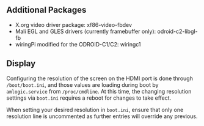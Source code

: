 ## Additional Packages

* X.org video driver package: xf86-video-fbdev
* Mali EGL and GLES drivers (currently framebuffer only): odroid-c2-libgl-fb
* wiringPi modified for the ODROID-C1/C2: wiringc1

## Display

Configuring the resolution of the screen on the HDMI port is done through ``/boot/boot.ini``, and those values are loading during boot by ``amlogic.service`` from ``/proc/cmdline``. At this time, the changing resolution settings via ``boot.ini`` requires a reboot for changes to take effect.

When setting your desired resolution in ``boot.ini``, ensure that only one resolution line is uncommented as further entries will override any previous.
